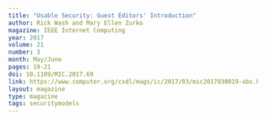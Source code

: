 ```yaml
---
title: "Usable Security: Guest Editors' Introduction"
author: Rick Wash and Mary Ellen Zurko
magazine: IEEE Internet Computing
year: 2017
volume: 21
number: 3
month: May/June
pages: 19-21
doi: 10.1109/MIC.2017.69
link: https://www.computer.org/csdl/mags/ic/2017/03/mic2017030019-abs.html
layout: magazine
type: magazine
tags: securitymodels
---
```

